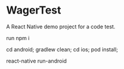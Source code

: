 # WagerTest
A React Native demo project for a code test.

run npm i

cd android; gradlew clean;
cd ios; pod install;

react-native run-android

